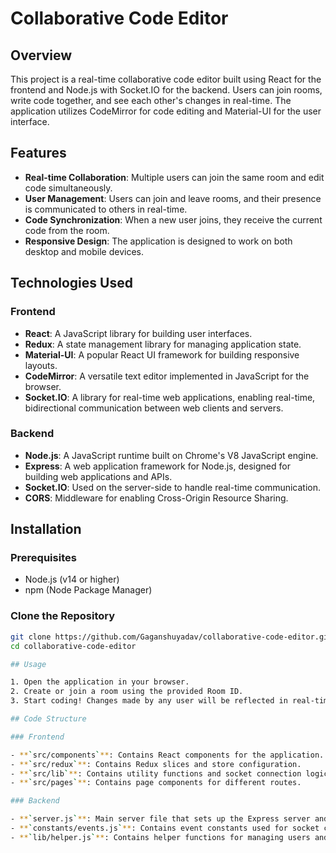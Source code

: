 # Collaborative Code Editor

## Overview

This project is a real-time collaborative code editor built using React for the frontend and Node.js with Socket.IO for the backend. Users can join rooms, write code together, and see each other's changes in real-time. The application utilizes CodeMirror for code editing and Material-UI for the user interface.

## Features

- **Real-time Collaboration**: Multiple users can join the same room and edit code simultaneously.
- **User  Management**: Users can join and leave rooms, and their presence is communicated to others in real-time.
- **Code Synchronization**: When a new user joins, they receive the current code from the room.
- **Responsive Design**: The application is designed to work on both desktop and mobile devices.

## Technologies Used

### Frontend

- **React**: A JavaScript library for building user interfaces.
- **Redux**: A state management library for managing application state.
- **Material-UI**: A popular React UI framework for building responsive layouts.
- **CodeMirror**: A versatile text editor implemented in JavaScript for the browser.
- **Socket.IO**: A library for real-time web applications, enabling real-time, bidirectional communication between web clients and servers.

### Backend

- **Node.js**: A JavaScript runtime built on Chrome's V8 JavaScript engine.
- **Express**: A web application framework for Node.js, designed for building web applications and APIs.
- **Socket.IO**: Used on the server-side to handle real-time communication.
- **CORS**: Middleware for enabling Cross-Origin Resource Sharing.

## Installation

### Prerequisites

- Node.js (v14 or higher)
- npm (Node Package Manager)

### Clone the Repository

```bash
git clone https://github.com/Gaganshuyadav/collaborative-code-editor.git
cd collaborative-code-editor

## Usage

1. Open the application in your browser.
2. Create or join a room using the provided Room ID.
3. Start coding! Changes made by any user will be reflected in real-time for all users in the room.

## Code Structure

### Frontend

- **`src/components`**: Contains React components for the application.
- **`src/redux`**: Contains Redux slices and store configuration.
- **`src/lib`**: Contains utility functions and socket connection logic.
- **`src/pages`**: Contains page components for different routes.

### Backend

- **`server.js`**: Main server file that sets up the Express server and Socket.IO.
- **`constants/events.js`**: Contains event constants used for socket communication.
- **`lib/helper.js`**: Contains helper functions for managing users and rooms.